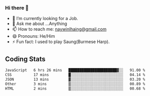 ### Hi there 👋

- 🔭 I’m currently looking for a Job.
- 💬 Ask me about ...Anything
- 📫 How to reach me: naywinlhaing@gmail.com
- 😄 Pronouns: He/Him
- ⚡ Fun fact: I used to play Saung(Burmese Harp).


## Coding Stats
<!--START_SECTION:waka-->

```txt
JavaScript   6 hrs 26 mins   ██████████████████████▓░░   91.00 %
CSS          17 mins         █░░░░░░░░░░░░░░░░░░░░░░░░   04.14 %
JSON         13 mins         ▓░░░░░░░░░░░░░░░░░░░░░░░░   03.20 %
Other        3 mins          ▒░░░░░░░░░░░░░░░░░░░░░░░░   00.89 %
HTML         2 mins          ▒░░░░░░░░░░░░░░░░░░░░░░░░   00.68 %
```

<!--END_SECTION:waka-->
